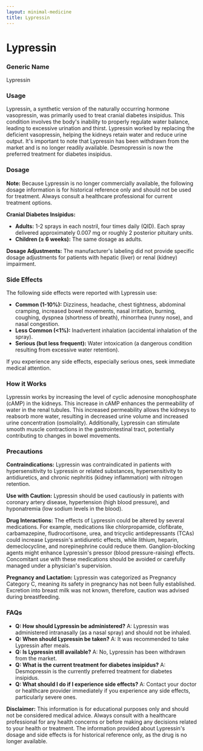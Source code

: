 ```yaml
---
layout: minimal-medicine
title: Lypressin
---
```


# Lypressin
### Generic Name
Lypressin

### Usage
Lypressin, a synthetic version of the naturally occurring hormone vasopressin, was primarily used to treat cranial diabetes insipidus.  This condition involves the body's inability to properly regulate water balance, leading to excessive urination and thirst. Lypressin worked by replacing the deficient vasopressin, helping the kidneys retain water and reduce urine output.  It's important to note that Lypressin has been withdrawn from the market and is no longer readily available.  Desmopressin is now the preferred treatment for diabetes insipidus.

### Dosage
**Note:**  Because Lypressin is no longer commercially available, the following dosage information is for historical reference only and should not be used for treatment.  Always consult a healthcare professional for current treatment options.

**Cranial Diabetes Insipidus:**

* **Adults:**  1-2 sprays in each nostril, four times daily (QID). Each spray delivered approximately 0.007 mg or roughly 2 posterior pituitary units.
* **Children (≥ 6 weeks):** The same dosage as adults.

**Dosage Adjustments:** The manufacturer's labeling did not provide specific dosage adjustments for patients with hepatic (liver) or renal (kidney) impairment.

### Side Effects
The following side effects were reported with Lypressin use:

* **Common (1-10%):** Dizziness, headache, chest tightness, abdominal cramping, increased bowel movements, nasal irritation, burning, coughing, dyspnea (shortness of breath), rhinorrhea (runny nose), and nasal congestion.
* **Less Common (<1%):** Inadvertent inhalation (accidental inhalation of the spray).
* **Serious (but less frequent):** Water intoxication (a dangerous condition resulting from excessive water retention).


If you experience any side effects, especially serious ones, seek immediate medical attention.

### How it Works
Lypressin works by increasing the level of cyclic adenosine monophosphate (cAMP) in the kidneys. This increase in cAMP enhances the permeability of water in the renal tubules.  This increased permeability allows the kidneys to reabsorb more water, resulting in decreased urine volume and increased urine concentration (osmolality).  Additionally, Lypressin can stimulate smooth muscle contractions in the gastrointestinal tract, potentially contributing to changes in bowel movements.

### Precautions
**Contraindications:** Lypressin was contraindicated in patients with hypersensitivity to Lypressin or related substances, hypersensitivity to antidiuretics, and chronic nephritis (kidney inflammation) with nitrogen retention.

**Use with Caution:**  Lypressin should be used cautiously in patients with coronary artery disease, hypertension (high blood pressure), and hyponatremia (low sodium levels in the blood).

**Drug Interactions:** The effects of Lypressin could be altered by several medications.  For example, medications like chlorpropamide, clofibrate, carbamazepine, fludrocortisone, urea, and tricyclic antidepressants (TCAs) could increase Lypressin's antidiuretic effects, while lithium, heparin, demeclocycline, and norepinephrine could reduce them. Ganglion-blocking agents might enhance Lypressin's pressor (blood pressure-raising) effects.  Concomitant use with these medications should be avoided or carefully managed under a physician's supervision.

**Pregnancy and Lactation:** Lypressin was categorized as Pregnancy Category C, meaning its safety in pregnancy has not been fully established.  Excretion into breast milk was not known, therefore, caution was advised during breastfeeding.

### FAQs
* **Q: How should Lypressin be administered?**  A: Lypressin was administered intranasally (as a nasal spray) and should not be inhaled.
* **Q: When should Lypressin be taken?** A: It was recommended to take Lypressin after meals.
* **Q: Is Lypressin still available?** A: No, Lypressin has been withdrawn from the market.
* **Q: What is the current treatment for diabetes insipidus?** A: Desmopressin is the currently preferred treatment for diabetes insipidus.
* **Q: What should I do if I experience side effects?** A: Contact your doctor or healthcare provider immediately if you experience any side effects, particularly severe ones.


**Disclaimer:** This information is for educational purposes only and should not be considered medical advice.  Always consult with a healthcare professional for any health concerns or before making any decisions related to your health or treatment.  The information provided about Lypressin's dosage and side effects is for historical reference only, as the drug is no longer available.
